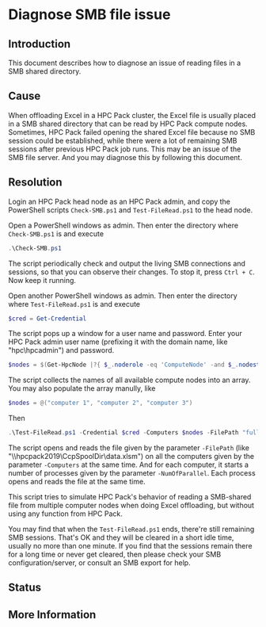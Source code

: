 # Diagnose SMB file issue

## Introduction

This document describes how to diagnose an issue of reading files in a SMB shared directory.

## Cause

When offloading Excel in a HPC Pack cluster, the Excel file is usually placed in a SMB shared directory that can be read by HPC Pack compute nodes. Sometimes, HPC Pack failed opening the shared Excel file because no SMB session could be established, while there were a lot of remaining SMB sessions after previous HPC Pack job runs. This may be an issue of the SMB file server. And you may diagnose this by following this document.

## Resolution

Login an HPC Pack head node as an HPC Pack admin, and copy the PowerShell scripts `Check-SMB.ps1` and `Test-FileRead.ps1` to the head node.

Open a PowerShell windows as admin. Then enter the directory where `Check-SMB.ps1` is and execute

```ps1
.\Check-SMB.ps1
```

The script periodically check and output the living SMB connections and sessions, so that you can observe their changes. To stop it, press `Ctrl + C`. Now keep it running.

Open another PowerShell windows as admin. Then enter the directory where `Test-FileRead.ps1` is and execute

```ps1
$cred = Get-Credential
```

The script pops up a window for a user name and password. Enter your HPC Pack admin user name (prefixing it with the domain name, like "hpc\hpcadmin") and password.

```ps1
$nodes = $(Get-HpcNode |?{ $_.noderole -eq 'ComputeNode' -and $_.nodestate -eq 'Online' -and $_.NodeHealth -eq 'OK'} | %{$_.NetBiosName})
```

The script collects the names of all available compute nodes into an array. You may also populate the array manully, like

```ps1
$nodes = @("computer 1", "computer 2", "computer 3")
```

Then

```ps1
.\Test-FileRead.ps1 -Credential $cred -Computers $nodes -FilePath "full path to a file in a SMB share" -NumOfParallel 50
```

The script opens and reads the file given by the parameter `-FilePath` (like "\\\\hpcpack2019\CcpSpoolDir\data.xlsm") on all the computers given by the parameter `-Computers` at the same time. And for each computer, it starts a number of processes given by the parameter `-NumOfParallel`. Each process opens and reads the file at the same time.

This script tries to simulate HPC Pack's behavior of reading a SMB-shared file from multiple computer nodes when doing Excel offloading, but without using any function from HPC Pack.

You may find that when the `Test-FileRead.ps1` ends, there're still remaining SMB sessions. That's OK and they will be cleared in a short idle time, usually no more than one minute. If you find that the sessions remain there for a long time or never get cleared, then please check your SMB configuration/server, or consult an SMB export for help.


## Status

## More Information